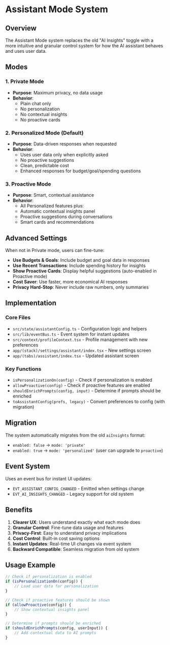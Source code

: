 # Assistant Mode System

## Overview

The Assistant Mode system replaces the old "AI Insights" toggle with a more intuitive and granular control system for how the AI assistant behaves and uses user data.

## Modes

### 1. Private Mode

- **Purpose**: Maximum privacy, no data usage
- **Behavior**:
  - Plain chat only
  - No personalization
  - No contextual insights
  - No proactive cards

### 2. Personalized Mode (Default)

- **Purpose**: Data-driven responses when requested
- **Behavior**:
  - Uses user data only when explicitly asked
  - No proactive suggestions
  - Clean, predictable cost
  - Enhanced responses for budget/goal/spending questions

### 3. Proactive Mode

- **Purpose**: Smart, contextual assistance
- **Behavior**:
  - All Personalized features plus:
  - Automatic contextual insights panel
  - Proactive suggestions during conversations
  - Smart cards and recommendations

## Advanced Settings

When not in Private mode, users can fine-tune:

- **Use Budgets & Goals**: Include budget and goal data in responses
- **Use Recent Transactions**: Include spending history for insights
- **Show Proactive Cards**: Display helpful suggestions (auto-enabled in Proactive mode)
- **Cost Saver**: Use faster, more economical AI responses
- **Privacy Hard-Stop**: Never include raw numbers, only summaries

## Implementation

### Core Files

- `src/state/assistantConfig.ts` - Configuration logic and helpers
- `src/lib/eventBus.ts` - Event system for instant updates
- `src/context/profileContext.tsx` - Profile management with new preferences
- `app/(stack)/settings/assistant/index.tsx` - New settings screen
- `app/(tabs)/assistant/index.tsx` - Updated assistant screen

### Key Functions

- `isPersonalizationOn(config)` - Check if personalization is enabled
- `allowProactive(config)` - Check if proactive features are enabled
- `shouldEnrichPrompts(config, input)` - Determine if prompts should be enriched
- `toAssistantConfig(prefs, legacy)` - Convert preferences to config (with migration)

## Migration

The system automatically migrates from the old `aiInsights` format:

- `enabled: false` → `mode: 'private'`
- `enabled: true` → `mode: 'personalized'` (user can upgrade to `proactive`)

## Event System

Uses an event bus for instant UI updates:

- `EVT_ASSISTANT_CONFIG_CHANGED` - Emitted when settings change
- `EVT_AI_INSIGHTS_CHANGED` - Legacy support for old system

## Benefits

1. **Clearer UX**: Users understand exactly what each mode does
2. **Granular Control**: Fine-tune data usage and features
3. **Privacy-First**: Easy to understand privacy implications
4. **Cost Control**: Built-in cost saving options
5. **Instant Updates**: Real-time UI changes via event system
6. **Backward Compatible**: Seamless migration from old system

## Usage Example

```typescript
// Check if personalization is enabled
if (isPersonalizationOn(config)) {
	// Load user data for personalization
}

// Check if proactive features should be shown
if (allowProactive(config)) {
	// Show contextual insights panel
}

// Determine if prompts should be enriched
if (shouldEnrichPrompts(config, userInput)) {
	// Add contextual data to AI prompts
}
```
